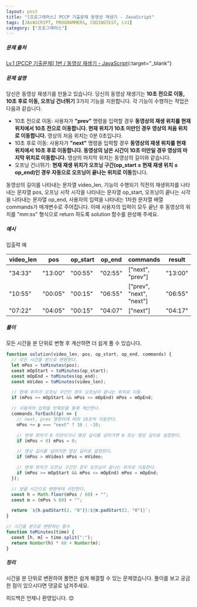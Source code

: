 ```yaml
---
layout: post
title: "[프로그래머스] PCCP 기출문제 동영상 재생기 - JavaScript"
tags: [JAVASCRIPT, PROGRAMMERS, CODINGTEST, LV1]
category: ["프로그래머스"]
---
```


##### 문제 출처

[Lv.1 [PCCP 기출문제] 1번 / 동영상 재생기 - JavaScript](https://school.programmers.co.kr/learn/courses/30/lessons/340213?language=javascript){:target="\_blank"}

##### 문제 설명

당신은 동영상 재생기를 만들고 있습니다. 당신의 동영상 재생기는 **10초 전으로 이동, 10초 후로 이동, 오프닝 건너뛰기** 3가지 기능을 지원합니다. 각 기능이 수행하는 작업은 다음과 같습니다.

- 10초 전으로 이동: 사용자가 **"prev"** 명령을 입력할 경우 **동영상의 재생 위치를 현재 위치에서 10초 전으로 이동합니다. 현재 위치가 10초 미만인 경우 영상의 처음 위치로 이동합니다.** 영상의 처음 위치는 0분 0초입니다.
- 10초 후로 이동: 사용자가 **"next"** 명령을 입력할 경우 **동영상의 재생 위치를 현재 위치에서 10초 후로 이동합니다. 동영상의 남은 시간이 10초 미만일 경우 영상의 마지막 위치로 이동합니다.** 영상의 마지막 위치는 동영상의 길이와 같습니다.
- 오프닝 건너뛰기: **현재 재생 위치가 오프닝 구간(op_start ≤ 현재 재생 위치 ≤ op_end)인 경우 자동으로 오프닝이 끝나는 위치로 이동**합니다.

동영상의 길이를 나타내는 문자열 video_len, 기능이 수행되기 직전의 재생위치를 나타내는 문자열 pos, 오프닝 시작 시각을 나타내는 문자열 op_start, 오프닝이 끝나는 시각을 나타내는 문자열 op_end, 사용자의 입력을 나타내는 1차원 문자열 배열 commands가 매개변수로 주어집니다. 이때 사용자의 입력이 모두 끝난 후 동영상의 위치를 "mm:ss" 형식으로 return 하도록 solution 함수를 완성해 주세요.

##### 예시

입출력 예

| video_len | pos     | op_start | op_end  | commands                 | result  |
| --------- | ------- | -------- | ------- | ------------------------ | ------- |
| "34:33"   | "13:00" | "00:55"  | "02:55" | ["next", "prev"]         | "13:00" |
| "10:55"   | "00:05" | "00:15"  | "06:55" | ["prev", "next", "next"] | "06:55" |
| "07:22"   | "04:05" | "00:15"  | "04:07" | ["next"]                 | "04:17" |

##### 풀이

모든 시간을 분 단위로 변형 후 계산하면 더 쉽게 풀 수 있습니다.

```javascript
function solution(video_len, pos, op_start, op_end, commands) {
  // 모든 시간을 분으로 변환한다.
  let mPos = toMinutes(pos);
  const mOpStart = toMinutes(op_start);
  const mOpEnd = toMinutes(op_end);
  const mVideo = toMinutes(video_len);

  // 현재 위치가 오프닝 구간인 경우 오프닝이 끝나는 위치로 이동
  if (mPos >= mOpStart && mPos <= mOpEnd) mPos = mOpEnd;

  // 사용자의 입력을 반복문을 통해 계산한다.
  commands.forEach((p) => {
    // next, prev 명령어에 따라 10초씩 이동한다.
    mPos += p === "next" ? 10 : -10;

    // 현재 위치가 0 미만이거나 영상 길이를 넘어가면 0 또는 영상 길이로 설정한다.
    if (mPos < 0) mPos = 0;

    // 영상 길이를 넘어가면 영상 길이로 설정한다.
    if (mPos > mVideo) mPos = mVideo;

    // 현재 위치가 오프닝 구간인 경우 오프닝이 끝나는 위치로 이동한다.
    if (mPos >= mOpStart && mPos <= mOpEnd) mPos = mOpEnd;
  });

  // 분을 시간으로 변환하여 리턴한다.
  const h = Math.floor(mPos / 60) + "";
  const m = (mPos % 60) + "";

  return `${h.padStart(2, "0")}:${m.padStart(2, "0")}`;
}

// 시간을 분으로 변환하는 함수
function toMinutes(time) {
  const [h, m] = time.split(":");
  return Number(h) * 60 + Number(m);
}
```

##### 정리

시간을 분 단위로 변환하여 풀면은 쉽게 해결할 수 있는 문제였습니다. 풀이를 보고 궁금한 점이 있으시다면 댓글로 남겨주세요.

피드백은 언제나 환영입니다. 😊
